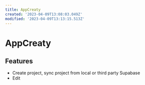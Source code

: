 ```yaml
---
title: AppCreaty
created: '2023-04-09T13:08:03.049Z'
modified: '2023-04-09T13:13:15.513Z'
---
```


# AppCreaty

## Features
- Create project, sync project from local or third party Supabase
- Edit
